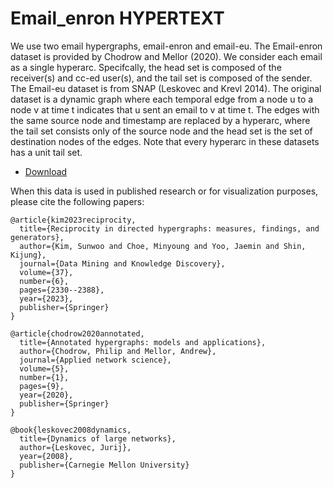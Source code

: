 # Email_enron HYPERTEXT

We use two email hypergraphs, email-enron and email-eu. The Email-enron
dataset is provided by Chodrow and Mellor (2020). We consider each email as a
single hyperarc. Specifcally, the head set is composed of the receiver(s) and cc-ed
user(s), and the tail set is composed of the sender. The Email-eu dataset is from
SNAP (Leskovec and Krevl 2014). The original dataset is a dynamic graph where
each temporal edge from a node u to a node v at time t indicates that u sent an email
to v at time t. The edges with the same source node and timestamp are replaced by
a hyperarc, where the tail set consists only of the source node and the head set is the
set of destination nodes of the edges. Note that every hyperarc in these datasets has a
unit tail set.

* [Download]()

When this data is used in published research or for visualization purposes, please cite the following papers:

```
@article{kim2023reciprocity,
  title={Reciprocity in directed hypergraphs: measures, findings, and generators},
  author={Kim, Sunwoo and Choe, Minyoung and Yoo, Jaemin and Shin, Kijung},
  journal={Data Mining and Knowledge Discovery},
  volume={37},
  number={6},
  pages={2330--2388},
  year={2023},
  publisher={Springer}
}

@article{chodrow2020annotated,
  title={Annotated hypergraphs: models and applications},
  author={Chodrow, Philip and Mellor, Andrew},
  journal={Applied network science},
  volume={5},
  number={1},
  pages={9},
  year={2020},
  publisher={Springer}
}

@book{leskovec2008dynamics,
  title={Dynamics of large networks},
  author={Leskovec, Jurij},
  year={2008},
  publisher={Carnegie Mellon University}
}

```

